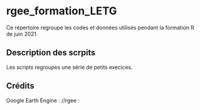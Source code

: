 # rgee_formation_LETG
Ce répertoire regroupe les codes et données utilisés pendant la formation R de juin 2021.

## Description des scrpits
Les scripts regroupes une série de petits execices. 

## Crédits

Google Earth Engine :
//rgee : 


